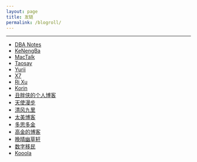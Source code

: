 ```yaml
---
layout: page
title: 友链
permalink: /blogroll/
---
```


***

* <a href="http://dbanotes.net" title="DBA Notes" target="_blank">DBA Notes</a>
* <a href="https://kenengba.com" title="KeNengBa" target="_blank">KeNengBa</a>
* <a href="http://macshuo.com" title="MacTalk" target="_blank">MacTalk</a>
* <a href="https://zhuanlan.zhihu.com/taosay" title="Taosay" target="_blank">Taosay</a>
* <a href="http://www.luanxiang.org/blog" title="Yurii" target="_blank">Yurii</a>
* <a href="http://blog.csdn.net/dba_waterbin" title="X7" target="_blank">X7</a>
* <a href="https://xuri.me" title="Ri Xu" target="_blank">Ri Xu</a>
* <a href="http://zkorin.com" title="Korin, PM" target="_blank">Korin</a>
* <a href="http://www.choupangxia.com" title="secbr" target="_blank">丑胖侠的个人博客</a>
* <a href="https://tianshimanbu.com" title="天使漫步" target="_blank">天使漫步</a>
* <a href="https://www.starixk.com" title="xk" target="_blank">清风九里</a>
* <a href="https://www.tiomg.org" title="太美博客" target="_blank">太美博客</a>
* <a href="https://www.moidea.info" title="多思多金" target="_blank">多思多金</a>
* <a href="https://igaojin.me" title="高金的博客" target="_blank">高金的博客</a>
* <a href="https://www.jeffjade.com" title="晚晴幽草轩" target="_blank">晚晴幽草轩</a>
* <a href="https://digitalimmigrant.org" title="数字移民" target="_blank">数字移民</a>
* <a href="https://www.kooola.com" title="Kooola" target="_blank">Kooola</a>
